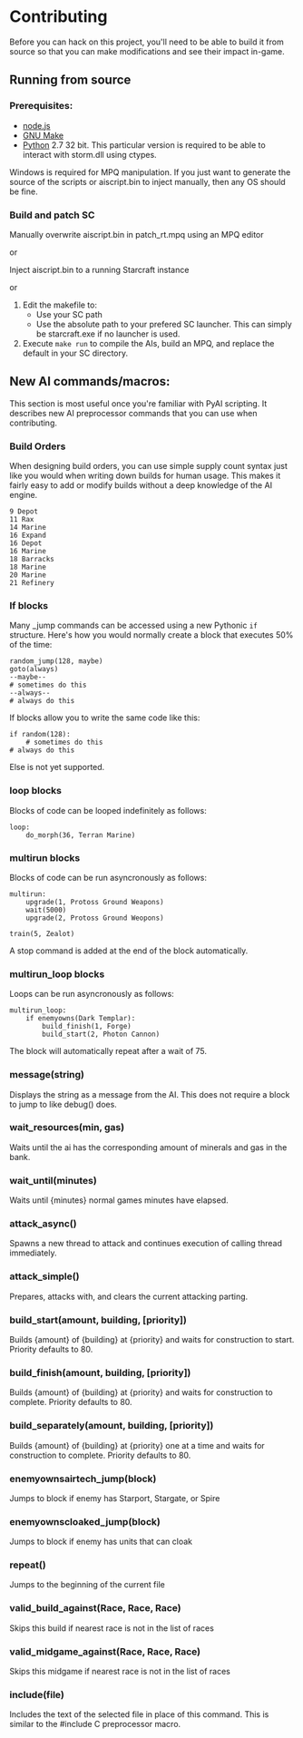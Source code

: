 Contributing
============

Before you can hack on this project, you'll need to be able to build it from source so that you can make modifications and see their impact in-game.

Running from source
--------------------

### Prerequisites: 

- [node.js](http://nodejs.org/download/)
- [GNU Make](https://www.gnu.org/software/make/)
- [Python](http://www.python.org/download/) 2.7 32 bit. This particular version is required to be able to interact with storm.dll using ctypes.

Windows is required for MPQ manipulation. If you just want to generate the source of the scripts or aiscript.bin to inject manually, then any OS should be fine.

### Build and patch SC

Manually overwrite aiscript.bin in patch_rt.mpq using an MPQ editor

or

Inject aiscript.bin to a running Starcraft instance

or

1. Edit the makefile to:
    - Use your SC path
    - Use the absolute path to your prefered SC launcher. This can simply be starcraft.exe if no launcher is used.
3. Execute `make run` to compile the AIs, build an MPQ, and replace the default in your SC directory.

New AI commands/macros:
-----------------------

This section is most useful once you're familiar with PyAI scripting. It describes new AI preprocessor commands that you can use when contributing.

### Build Orders

When designing build orders, you can use simple supply count syntax just like you would when writing down builds for human usage. This makes it fairly easy to add or modify builds without a deep knowledge of the AI engine.

    9 Depot
    11 Rax
    14 Marine
    16 Expand
    16 Depot
    16 Marine
    18 Barracks
    18 Marine
    20 Marine
    21 Refinery

### If blocks

Many _jump commands can be accessed using a new Pythonic `if` structure. Here's how you would normally create a block that executes 50% of the time:

    random_jump(128, maybe)
    goto(always)
    --maybe--
    # sometimes do this
    --always--
    # always do this
    
If blocks allow you to write the same code like this:

    if random(128):
        # sometimes do this
    # always do this
    
Else is not yet supported.

### loop blocks

Blocks of code can be looped indefinitely as follows:

    loop:
        do_morph(36, Terran Marine)

### multirun blocks

Blocks of code can be run asyncronously as follows:

    multirun:
        upgrade(1, Protoss Ground Weapons)
        wait(5000)
        upgrade(2, Protoss Ground Weopons)
        
    train(5, Zealot)
    
A stop command is added at the end of the block automatically.

### multirun_loop blocks

Loops can be run asyncronously as follows:

    multirun_loop:
        if enemyowns(Dark Templar):
            build_finish(1, Forge)
            build_start(2, Photon Cannon)
            
The block will automatically repeat after a wait of 75.

### message(string)

Displays the string as a message from the AI. This does not require a block to jump to like debug() does.

### wait_resources(min, gas)

Waits until the ai has the corresponding amount of minerals and gas in the bank.

### wait_until(minutes)

Waits until {minutes} normal games minutes have elapsed.

### attack_async()

Spawns a new thread to attack and continues execution of calling thread immediately.

### attack_simple()

Prepares, attacks with, and clears the current attacking parting.

### build_start(amount, building, [priority])

Builds {amount} of {building} at {priority} and waits for construction to start. Priority defaults to 80.

### build_finish(amount, building, [priority])

Builds {amount} of {building} at {priority} and waits for construction to complete. Priority defaults to 80.

### build_separately(amount, building, [priority])

Builds {amount} of {building} at {priority} one at a time and waits for construction to complete. Priority defaults to 80.

### enemyownsairtech_jump(block)

Jumps to block if enemy has Starport, Stargate, or Spire

### enemyownscloaked_jump(block)

Jumps to block if enemy has units that can cloak

### repeat()

Jumps to the beginning of the current file

### valid_build_against(Race, Race, Race)

Skips this build if nearest race is not in the list of races

### valid_midgame_against(Race, Race, Race)

Skips this midgame if nearest race is not in the list of races

### include(file)

Includes the text of the selected file in place of this command. This is similar to the #include C preprocessor macro.
